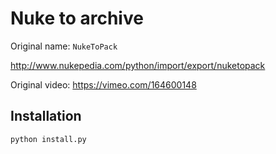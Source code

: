 Nuke to archive
===============
Original name: `NukeToPack`

http://www.nukepedia.com/python/import/export/nuketopack

Original video:
https://vimeo.com/164600148


Installation
------------
```
python install.py
```
